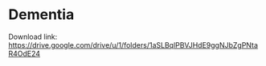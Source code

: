 # Dementia

Download link: https://drive.google.com/drive/u/1/folders/1aSLBqlPBVJHdE9ggNJbZgPNtaR4OdE24
